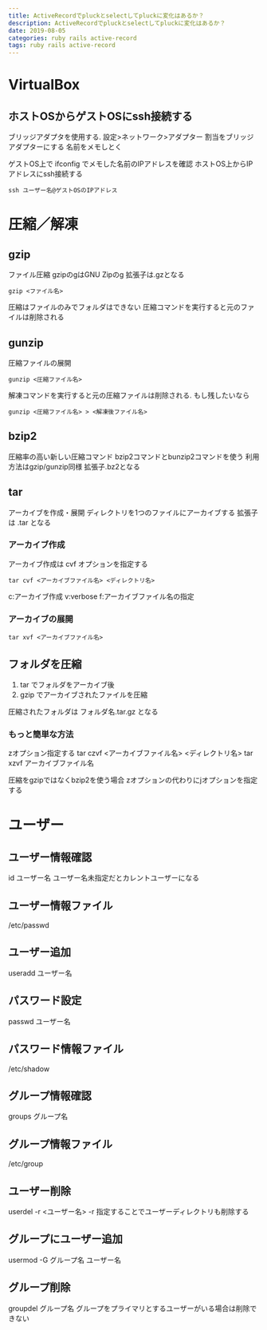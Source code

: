 ```yaml
---
title: ActiveRecordでpluckとselectしてpluckに変化はあるか？
description: ActiveRecordでpluckとselectしてpluckに変化はあるか？
date: 2019-08-05
categories: ruby rails active-record
tags: ruby rails active-record
---
```


# VirtualBox

## ホストOSからゲストOSにssh接続する
ブリッジアダプタを使用する.
設定>ネットワーク>アダプター
割当をブリッジアダプターにする
名前をメモしとく

ゲストOS上で ifconfig でメモした名前のIPアドレスを確認
ホストOS上からIPアドレスにssh接続する
```
ssh ユーザー名@ゲストOSのIPアドレス
```

# 圧縮／解凍

## gzip
ファイル圧縮
gzipのgはGNU Zipのg
拡張子は.gzとなる
```
gzip <ファイル名>
```
圧縮はファイルのみでフォルダはできない
圧縮コマンドを実行すると元のファイルは削除される

## gunzip
圧縮ファイルの展開
```
gunzip <圧縮ファイル名>
```
解凍コマンドを実行すると元の圧縮ファイルは削除される.
もし残したいなら
```
gunzip <圧縮ファイル名> > <解凍後ファイル名>
```

## bzip2
圧縮率の高い新しい圧縮コマンド
bzip2コマンドとbunzip2コマンドを使う
利用方法はgzip/gunzip同様
拡張子.bz2となる

## tar
アーカイブを作成・展開
ディレクトリを1つのファイルにアーカイブする
拡張子は .tar となる
### アーカイブ作成
アーカイブ作成は cvf オプションを指定する
```
tar cvf <アーカイブファイル名> <ディレクトリ名>
```

c:アーカイブ作成
v:verbose
f:アーカイブファイル名の指定

### アーカイブの展開
```
tar xvf <アーカイブファイル名>
```

## フォルダを圧縮
1. tar でフォルダをアーカイブ後
1. gzip でアーカイブされたファイルを圧縮

圧縮されたフォルダは フォルダ名.tar.gz となる

### もっと簡単な方法
zオプション指定する
tar czvf <アーカイブファイル名> <ディレクトリ名>
tar xzvf アーカイブファイル名

圧縮をgzipではなくbzip2を使う場合
zオプションの代わりにjオプションを指定する

# ユーザー
## ユーザー情報確認
id ユーザー名
ユーザー名未指定だとカレントユーザーになる
## ユーザー情報ファイル
/etc/passwd

## ユーザー追加
useradd ユーザー名
## パスワード設定
passwd ユーザー名
## パスワード情報ファイル
/etc/shadow

## グループ情報確認
groups グループ名

## グループ情報ファイル
/etc/group

## ユーザー削除
userdel -r <ユーザー名>
-r 指定することでユーザーディレクトリも削除する

## グループにユーザー追加
usermod -G グループ名 ユーザー名

## グループ削除
groupdel グループ名
グループをプライマリとするユーザーがいる場合は削除できない
